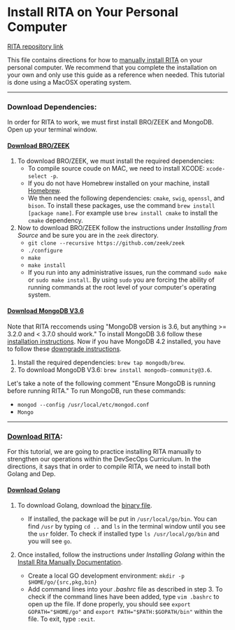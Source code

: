 # Install RITA on Your Personal Computer
[RITA repository link](https://github.com/activecm/rita)

This file contains directions for how to [manually install RITA](https://github.com/activecm/rita/blob/master/docs/Manual%20Installation.md) on your personal computer. We recommend that you complete the installation on your own and only use this guide as a reference when needed. This tutorial is done using a MacOSX operating system. 

---

### Download Dependencies:
In order for RITA to work, we must first install BRO/ZEEK and MongoDB. Open up your terminal window. 
#### [Download BRO/ZEEK](https://docs.zeek.org/en/stable/install/install.html)
1. To download BRO/ZEEK, we must install the required dependencies: 
    - To compile source coude on MAC, we need to install XCODE: `xcode-select -p`.
    - If you do not have Homebrew installed on your machine, install [Homebrew](https://brew.sh/).
    - We then need the following dependencies: `cmake`, `swig`, `openssl`, and `bison`. To install these packages, use the command `brew install [package name]`. For example use `brew install cmake` to install the `cmake` dependency. 
2. Now to download BRO/ZEEK follow the instructions under *Installing from Source* and be sure you are in the `zeek` directory.
    - `git clone --recursive https://github.com/zeek/zeek`
    - `./configure`
    - `make`
    - `make install`
    - If you run into any administrative issues, run the command `sudo make` or `sudo make install`. By using `sudo` you are forcing the ability of running commands at the root level of your computer's operating system. 

#### [Download MongoDB V3.6](https://docs.mongodb.com/v3.6/administration/install-community/)
Note that RITA reccomends using "MongoDB version is 3.6, but anything >= 3.2.0 and < 3.7.0 should work." To install MongoDB 3.6 follow these [installation instructions](https://docs.mongodb.com/v3.6/administration/install-community/). Now if you have MongoDB 4.2 installed, you have to follow these [downgrade instructions](https://docs.mongodb.com/manual/release-notes/4.0-downgrade-standalone/). 
1. Install the required dependencies: `brew tap mongodb/brew`.
2. To download MongoDB V3.6: `brew install mongodb-community@3.6`.    

Let's take a note of the following comment "Ensure MongoDB is running before running RITA." To run MongoDB, run these commands:
- `mongod --config /usr/local/etc/mongod.conf`
- `Mongo`

---

### [Download RITA](https://github.com/activecm/rita/blob/master/docs/Manual%20Installation.md):
For this tutorial, we are going to practice installing RITA manually to strengthen our operations within the DevSecOps Curriculum. In the directions, it says that in order to compile RITA, we need to install both Golang and Dep.

#### [Download Golang](https://golang.org/doc/install)
1. To download Golang, download the [binary file](https://golang.org/dl/). 
    - If installed, the package will be put in     `/usr/local/go/bin`. You can find `/usr` by typing `cd ..` and `ls` in the terminal window until you see the `usr` folder. To check if installed type `ls /usr/local/go/bin` and you will see `go`.
    
2. Once installed, follow the instructions under *Installing Golang* within the [Install Rita Manually Documentation](https://github.com/activecm/rita/blob/master/docs/Manual%20Installation.md). 
    - Create a local GO development environment: `mkdir -p $HOME/go/{src,pkg,bin}`
    - Add command lines into your *.bashrc* file as described in step 3. To check if the command lines have been added, type `vim .bashrc` to open up the file. If done properly, you should see `export GOPATH="$HOME/go"` and `export PATH="$PATH:$GOPATH/bin"` within the file. To exit, type `:exit`. 


